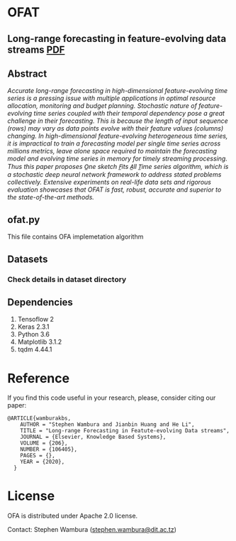 # OFAT
## Long-range forecasting in feature-evolving data streams [PDF](https://doi.org/10.1016/j.knosys.2020.106405 "Downdoald the paper from here")

## Abstract
_Accurate long-range forecasting in high-dimensional feature-evolving time series is a pressing issue with multiple applications in optimal resource allocation, monitoring and budget planning. Stochastic nature of feature-evolving time series coupled with their temporal dependency pose a great challenge in their forecasting. This is because the length of input sequence (rows) may vary as data points evolve with their feature values (columns) changing. In high-dimensional feature-evolving heterogeneous time series, it is impractical to train a forecasting model per single time series across millions metrics, leave alone space required to maintain the forecasting model and evolving time series in memory for timely streaming processing. Thus this paper proposes O̲ne sketch F̲its A̲ll T̲ime series algorithm, which is a stochastic deep neural network framework to address stated problems collectively. Extensive experiments on real-life data sets and rigorous evaluation showcases that OFAT is fast, robust, accurate and superior to the state-of-the-art methods._

## ofat.py 
This file contains OFA implemetation algorithm 

## Datasets
### Check details in dataset directory
## Dependencies
1. Tensoflow 2
2. Keras 2.3.1
3. Python 3.6
4. Matplotlib 3.1.2
5. tqdm 4.44.1

# Reference
If you find this code useful in your research, please, consider citing our paper:
```
@ARTICLE{wamburakbs,
	AUTHOR = "Stephen Wambura and Jianbin Huang and He Li",
	TITLE = "Long-range Forecasting in Featute-evolving Data streams",
	JOURNAL = {Elsevier, Knowledge Based Systems},
	VOLUME = {206},
	NUMBER = {106405},
	PAGES = {},
	YEAR = {2020},
  }
```
# License
OFA is distributed under Apache 2.0 license.

Contact: Stephen Wambura (stephen.wambura@dit.ac.tz)
